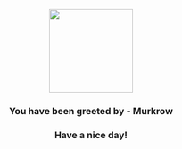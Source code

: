 <p align="center">
            <img src="https://raw.githubusercontent.com/PokeAPI/sprites/master/sprites/pokemon/198.png" width="150" height="150">
          </p>
          <h3 align="center">You have been greeted by - <b>Murkrow</b></h3>
          <h3 align="center">Have a nice day!</h3>
        